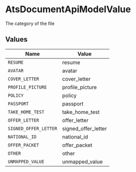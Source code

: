 # AtsDocumentApiModelValue

The category of the file


## Values

| Name                  | Value                 |
| --------------------- | --------------------- |
| `RESUME`              | resume                |
| `AVATAR`              | avatar                |
| `COVER_LETTER`        | cover_letter          |
| `PROFILE_PICTURE`     | profile_picture       |
| `POLICY`              | policy                |
| `PASSPORT`            | passport              |
| `TAKE_HOME_TEST`      | take_home_test        |
| `OFFER_LETTER`        | offer_letter          |
| `SIGNED_OFFER_LETTER` | signed_offer_letter   |
| `NATIONAL_ID`         | national_id           |
| `OFFER_PACKET`        | offer_packet          |
| `OTHER`               | other                 |
| `UNMAPPED_VALUE`      | unmapped_value        |